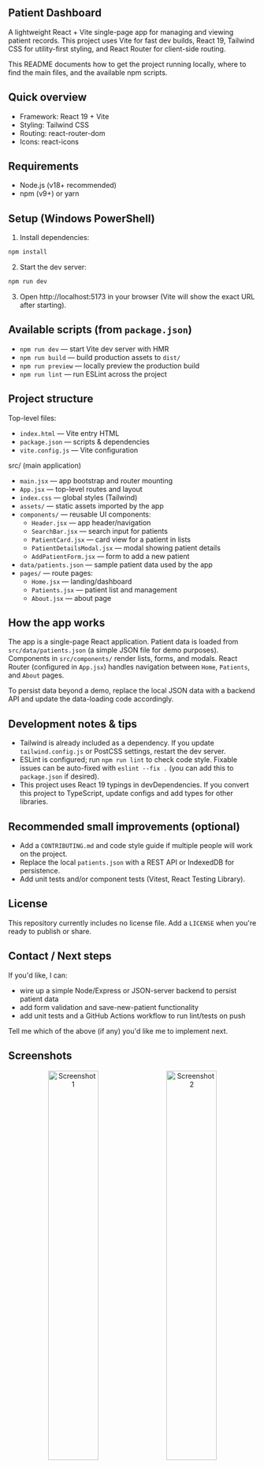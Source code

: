 
## Patient Dashboard

A lightweight React + Vite single-page app for managing and viewing patient records. This project uses Vite for fast dev builds, React 19, Tailwind CSS for utility-first styling, and React Router for client-side routing.

This README documents how to get the project running locally, where to find the main files, and the available npm scripts.

## Quick overview

- Framework: React 19 + Vite
- Styling: Tailwind CSS
- Routing: react-router-dom
- Icons: react-icons

## Requirements

- Node.js (v18+ recommended)
- npm (v9+) or yarn

## Setup (Windows PowerShell)

1. Install dependencies:

```powershell
npm install
```

2. Start the dev server:

```powershell
npm run dev
```

3. Open http://localhost:5173 in your browser (Vite will show the exact URL after starting).

## Available scripts (from `package.json`)

- `npm run dev` — start Vite dev server with HMR
- `npm run build` — build production assets to `dist/`
- `npm run preview` — locally preview the production build
- `npm run lint` — run ESLint across the project

## Project structure

Top-level files:

- `index.html` — Vite entry HTML
- `package.json` — scripts & dependencies
- `vite.config.js` — Vite configuration

src/ (main application)

- `main.jsx` — app bootstrap and router mounting
- `App.jsx` — top-level routes and layout
- `index.css` — global styles (Tailwind)
- `assets/` — static assets imported by the app
- `components/` — reusable UI components:
	- `Header.jsx` — app header/navigation
	- `SearchBar.jsx` — search input for patients
	- `PatientCard.jsx` — card view for a patient in lists
	- `PatientDetailsModal.jsx` — modal showing patient details
	- `AddPatientForm.jsx` — form to add a new patient
- `data/patients.json` — sample patient data used by the app
- `pages/` — route pages:
	- `Home.jsx` — landing/dashboard
	- `Patients.jsx` — patient list and management
	- `About.jsx` — about page

## How the app works

The app is a single-page React application. Patient data is loaded from `src/data/patients.json` (a simple JSON file for demo purposes). Components in `src/components/` render lists, forms, and modals. React Router (configured in `App.jsx`) handles navigation between `Home`, `Patients`, and `About` pages.

To persist data beyond a demo, replace the local JSON data with a backend API and update the data-loading code accordingly.

## Development notes & tips

- Tailwind is already included as a dependency. If you update `tailwind.config.js` or PostCSS settings, restart the dev server.
- ESLint is configured; run `npm run lint` to check code style. Fixable issues can be auto-fixed with `eslint --fix .` (you can add this to `package.json` if desired).
- This project uses React 19 typings in devDependencies. If you convert this project to TypeScript, update configs and add types for other libraries.

## Recommended small improvements (optional)

- Add a `CONTRIBUTING.md` and code style guide if multiple people will work on the project.
- Replace the local `patients.json` with a REST API or IndexedDB for persistence.
- Add unit tests and/or component tests (Vitest, React Testing Library).

## License

This repository currently includes no license file. Add a `LICENSE` when you're ready to publish or share.

## Contact / Next steps

If you'd like, I can:

- wire up a simple Node/Express or JSON-server backend to persist patient data
- add form validation and save-new-patient functionality
- add unit tests and a GitHub Actions workflow to run lint/tests on push

Tell me which of the above (if any) you'd like me to implement next.

## Screenshots

<p align="center">
	<img src="https://res.cloudinary.com/dtogfz0uu/image/upload/v1760509412/Screenshot_2025-10-15_115145_fxkdjs.png" alt="Screenshot 1" width="45%" style="margin: 0 1%;" />
	<img src="https://res.cloudinary.com/dtogfz0uu/image/upload/v1760509412/Screenshot_2025-10-15_115155_gz7f8e.png" alt="Screenshot 2" width="45%" style="margin: 0 1%;" />
</p>

<p align="center">
	<img src="https://res.cloudinary.com/dtogfz0uu/image/upload/v1760509412/Screenshot_2025-10-15_115225_iedc1x.png" alt="Screenshot 3" width="45%" style="margin: 0 1%;" />
	<img src="https://res.cloudinary.com/dtogfz0uu/image/upload/v1760509412/Screenshot_2025-10-15_115240_hjxgfv.png" alt="Screenshot 4" width="45%" style="margin: 0 1%;" />
</p>
